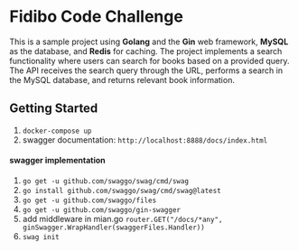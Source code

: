 # Fidibo Code Challenge

This is a sample project using **Golang** and the **Gin** web framework, **MySQL** as the database, and **Redis** for caching. The project implements a search functionality where users can search for books based on a provided query. The API receives the search query through the URL, performs a search in the MySQL database, and returns relevant book information.

## Getting Started
1. `docker-compose up`
2. swagger documentation: `http://localhost:8888/docs/index.html`


#### swagger implementation 
1. `go get -u github.com/swaggo/swag/cmd/swag`
2. `go install github.com/swaggo/swag/cmd/swag@latest`
3. `go get -u github.com/swaggo/files`
4. `go get -u github.com/swaggo/gin-swagger`
5. add middleware in mian.go `router.GET("/docs/*any", ginSwagger.WrapHandler(swaggerFiles.Handler))`
6. `swag init`